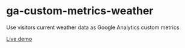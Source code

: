 ga-custom-metrics-weather
=========================

Use visitors current weather data as Google Analytics custom metrics

[Live demo](http://loganisarn.github.io/ga-custom-metrics-weather)


